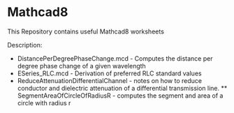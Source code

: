 # Mathcad8

This Repository contains useful Mathcad8 worksheets

Description:
* DistancePerDegreePhaseChange.mcd - Computes the distance per degree phase change of a given wavelength
* ESeries_RLC.mcd - Derivation of preferred RLC standard values
* ReduceAttenuationDifferentialChannel - notes on how to reduce conductor and dielectric attenuation of a differential transmission line.
** SegmentAreaOfCircleOfRadiusR - computes the segment and area of a circle with radius r


